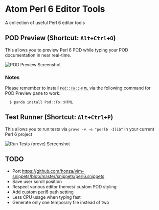 # Atom Perl 6 Editor Tools

A collection of useful Perl 6 editor tools

## POD Preview (Shortcut: `Alt+Ctrl+O`)

This allows you to preview Perl 6 POD while typing your POD documentation in
near real-time.

![POD Preview Screenshot](https://raw.githubusercontent.com/azawawi/atom-perl6-editor-tools/master/atom-perl6-editor-tools-screenshot.png)

### Notes

Please remember to install [`Pod::To::HTML`](
  https://github.com/perl6/Pod-To-HTML) via the following command for POD Preview pane to work:

```
  $ panda install Pod::To::HTML
```

## Test Runner (Shortcut: `Alt+Ctrl+P`)

This allows you to run tests via ``prove -v -e "perl6 -Ilib"`` in your current
Perl 6 project

![Run Tests (prove) Screenshot](https://raw.githubusercontent.com/azawawi/atom-perl6-editor-tools/master/atom-perl6-editor-tools-run-tests-screenshot.png)

## TODO

- Port https://github.com/honza/vim-snippets/blob/master/snippets/perl6.snippets
- Save user scroll position
- Respect various editor themes/ custom POD styling
- Add custom perl6 path setting
- Less CPU usage when typing fast
- Generate only one temporary file instead of two
